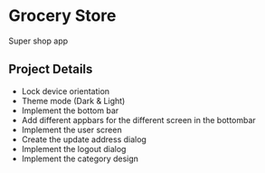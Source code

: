 # Grocery Store
Super shop app

## Project Details 
 - Lock device orientation
 - Theme mode (Dark & Light)
 - Implement the bottom bar
 - Add different appbars for the different screen in the bottombar
 - Implement the user screen
 - Create the update address dialog
 - Implement the logout dialog
 - Implement the category design

